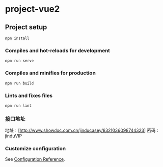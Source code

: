 # project-vue2

## Project setup
```
npm install
```

### Compiles and hot-reloads for development
```
npm run serve
```

### Compiles and minifies for production
```
npm run build
```

### Lints and fixes files
```
npm run lint
```

### 接口地址
地址：[http://www.showdoc.com.cn/jinducasey/8321036098744323]
密码：jinduVIP
### Customize configuration
See [Configuration Reference](https://cli.vuejs.org/config/).
